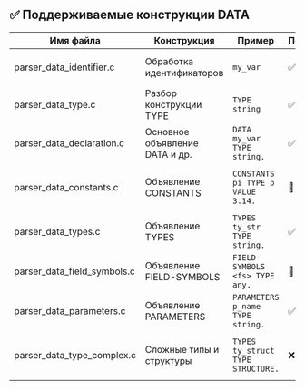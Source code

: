 ## ✅ Поддерживаемые конструкции DATA

| Имя файла                   | Конструкция                    | Пример                            | Поддерживается | Комментарий                                     |
| --------------------------- | ------------------------------ | --------------------------------- | -------------- | ----------------------------------------------- |
| parser_data_identifier.c    | Обработка идентификаторов      | `my_var`                          | ✅ Готово      | Проверка и возврат идентификатора               |
| parser_data_type.c          | Разбор конструкции TYPE        | `TYPE string`                     | ✅ Готово      | Поддерживается простая обработка                |
| parser_data_declaration.c   | Основное объявление DATA и др. | `DATA my_var TYPE string.`        | ✅ Готово      | Полная поддержка объявления                     |
| parser_data_constants.c     | Объявление CONSTANTS           | `CONSTANTS pi TYPE p VALUE 3.14.` | 🔲 Частично    | Нет поддержки VALUE и дополнительных параметров |
| parser_data_types.c         | Объявление TYPES               | `TYPES ty_str TYPE string.`       | ✅ Готово      | Простая поддержка типов                         |
| parser_data_field_symbols.c | Объявление FIELD-SYMBOLS       | `FIELD-SYMBOLS <fs> TYPE any.`    | 🔲 Частично    | Не реализована проверка типа и использования    |
| parser_data_parameters.c    | Объявление PARAMETERS          | `PARAMETERS p_name TYPE string.`  | ✅ Готово      | Простая обработка параметров                    |
| parser_data_type_complex.c  | Сложные типы и структуры       | `TYPES ty_struct TYPE STRUCTURE.` | ❌ Не готово   | Отсутствует поддержка структур и сложных типов  |
